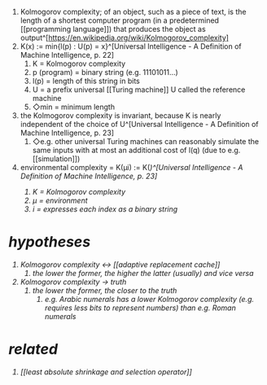 1. Kolmogorov complexity; of an object, such as a piece of text, is the length of a shortest computer program (in a predetermined [[programming language]]) that produces the object as output^[https://en.wikipedia.org/wiki/Kolmogorov_complexity]
2. K(x) := min{l(p) : U(p) = x}^[Universal Intelligence - A Definition of Machine Intelligence, p. 22]
	1. K = Kolmogorov complexity
	2. p (program) = binary string (e.g. 11101011...)
	3. l(p) = length of this string in bits
	4. U = a prefix universal [[Turing machine]] U called the reference machine
	5. ◇min = minimum length
3. the Kolmogorov complexity is invariant, because K is nearly independent of the choice of U^[Universal Intelligence - A Definition of Machine Intelligence, p. 23]
	1. ◇e.g. other universal Turing machines can reasonably simulate the same inputs with at most an additional cost of l(q) (due to e.g. [[simulation]])
4. environmental complexity = K(µi) := K(<i>)^[Universal Intelligence - A Definition of Machine Intelligence, p. 23]
	1. K = Kolmogorov complexity
	2. µ = environment
	3. i = expresses each index as a binary string

# hypotheses
1. Kolmogorov complexity ↔ [[adaptive replacement cache]]
	1. the lower the former, the higher the latter (usually) and vice versa
2. Kolmogorov complexity → truth
	1. the lower the former, the closer to the truth
		1. e.g. Arabic numerals has a lower Kolmogorov complexity (e.g. requires less bits to represent numbers) than e.g. Roman numerals

# related
1. [[least absolute shrinkage and selection operator]]